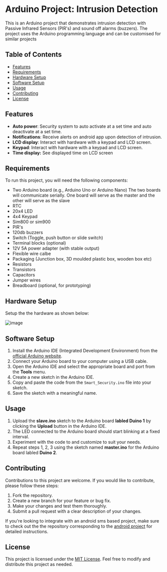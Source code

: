 # Arduino Project: Intrusion Detection

This is an Arduino project that demonstrates intrusion detection with Passive Infrared Sensors (PIR's) and sound off alarms (buzzers). The project uses the Arduino programming language and can be customised for similar projects

## Table of Contents
- [Features](#features)
- [Requirements](#requirements)
- [Hardware Setup](#hardware-setup)
- [Software Setup](#software-setup)
- [Usage](#usage)
- [Contributing](#contributing)
- [License](#license)


## Features

-  **Auto power**: Security system to auto activate at a set time and auto deactivate at a set time.
-  **Notifications**: Receive alerts on android app upon detection of intrusion.
-  **LCD display**: Interact with hardware with a keypad and LCD screen.
-  **Keypad**: Interact with hardware with a keypad and LCD screen.
-  **Time display:** See displayed time on LCD screen

## Requirements
To run this project, you will need the following components:
- Two Arduino board (e.g., Arduino Uno or Arduino Nano)
  The two boards will communicate serially. One board will serve as the master and the other will serve as the slave
- RTC
- 20x4 LED
- 4x4 Keypad
- Sim800 or sim900
- PIR's
- 120db buzzers
- Switch (Toggle, push button or slide switch)
- Terminal blocks (optional)
- 12V 5A power adapter (with stable output)
- Flexible wire calbe
- Packaging (Junction box, 3D moulded plastic box, wooden box etc)
- Resistors
- Transistors
- Capacitors
- Jumper wires
- Breadboard (optional, for prototyping)

## Hardware Setup
Setup the the hardware as shown below:

![image](https://github.com/cgardesey/smart_security_firmware/assets/10109354/69208ca9-477b-47e1-883b-1400273117c8)



## Software Setup
1. Install the Arduino IDE (Integrated Development Environment) from the [official Arduino website](https://www.arduino.cc/en/software).
2. Connect your Arduino board to your computer using a USB cable.
3. Open the Arduino IDE and select the appropriate board and port from the **Tools** menu.
4. Create a new sketch in the Arduino IDE.
5. Copy and paste the code from the `Smart_Security.ino` file into your sketch.
6. Save the sketch with a meaningful name.

## Usage
1. Upload the **slave.ino** sketch to the Arduino board **labled Duino 1** by clicking the **Upload** button in the Arduino IDE.
2. The LED connected to the Arduino board should start blinking at a fixed interval.
3. Experiment with the code to and customize to suit your needs.
4. Repeat steps 1, 2, 3 using the sketch named **master.ino** for the Arduino board labled  **Duino 2**.

## Contributing
Contributions to this project are welcome. If you would like to contribute, please follow these steps:
1. Fork the repository.
2. Create a new branch for your feature or bug fix.
3. Make your changes and test them thoroughly.
4. Submit a pull request with a clear description of your changes.

If you're looking to integrate with an android sms based project, make sure to check out the the repository corresponding to the [android project](https://github.com/cgardesey/SmartSecurity) for detailed instructions.

## License
This project is licensed under the [MIT License](LICENSE). Feel free to modify and distribute this project as needed.
